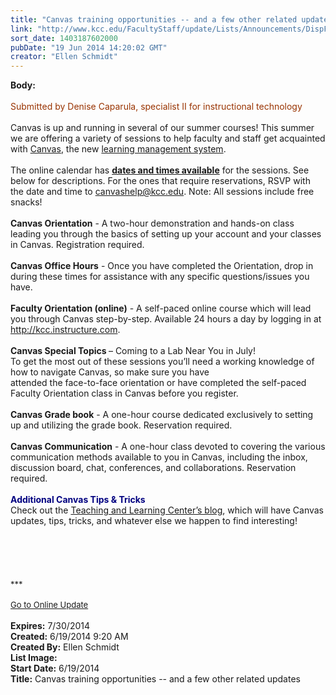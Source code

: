 ```yaml
---
title: "Canvas training opportunities -- and a few other related updates"
link: "http://www.kcc.edu/FacultyStaff/update/Lists/Announcements/DispForm.aspx?ID=1547"
sort_date: 1403187602000
pubDate: "19 Jun 2014 14:20:02 GMT"
creator: "Ellen Schmidt"
---
```


<div><b>Body:</b> <div class="ExternalClass67A4E6E5273A4E518F8245CD6F50CDD0">
<div> </div>
<div><font color="#993300">Submitted by Denise Caparula, specialist II for instructional technology</font></div>
<div> </div>
<div>Canvas is up and running in several of our summer courses! This summer we are offering a variety of sessions to help faculty and staff get acquainted with <a href="/facultystaff/departments/ktlc/lms/Pages/default.aspx">Canvas</a>, the new <a href="/students/helpful/onlinelearningsupport/Pages/default.aspx">learning management system</a>. </div>
<div> </div>
<div>The online calendar has <a href="/FacultyStaff/departments/ktlc/Lists/TLC%20Events/Upcoming%20Events.aspx"><strong>dates and times available</strong></a> for the sessions. See below for descriptions. For the ones that require reservations, RSVP with the date and time to <a href="mailto:canvashelp@kcc.edu">canvashelp@kcc.edu</a>. Note: All sessions include free snacks!</div>
<div> </div>
<div><strong>Canvas Orientation</strong> - A two-hour demonstration and hands-on class leading you through the basics of setting up your account and your classes in Canvas. Registration required.</div>
<div> </div>
<div><strong>Canvas Office Hours</strong> - Once you have completed the Orientation, drop in during these times for assistance with any specific questions/issues you have.</div>
<div> </div>
<div><strong>Faculty Orientation (online)</strong> - A self-paced online course which will lead you through Canvas step-by-step. Available 24 hours a day by logging in at <a href="http://kcc.instructure.com">http://kcc.instructure.com</a>.</div>
<div><br /><strong>Canvas Special Topics </strong>– Coming to a Lab Near You in July!<br />To get the most out of these sessions you’ll need a working knowledge of how to navigate Canvas, so make sure you have <br />attended the face-to-face orientation or have completed the self-paced Faculty Orientation class in Canvas before you register.</div>
<div> </div>
<div><strong>Canvas Grade book</strong> - A one-hour course dedicated exclusively to setting up and utilizing the grade book. Reservation required.</div>
<div> </div>
<div><strong>Canvas Communication</strong> - A one-hour class devoted to covering the various communication methods available to you in Canvas, including the inbox, discussion board, chat, conferences, and collaborations. Reservation required.</div>
<div> </div>
<div><font color="#000080"><strong>Additional Canvas Tips &amp; Tricks</strong></font><br />Check out the <a href="http://kcctlc.wordpress.com/">Teaching and Learning Center’s blog</a>, which will have Canvas updates, tips, tricks, and whatever else we happen to find interesting!</div>
<div> </div>
<div> </div>
<div>
<div> </div>
<div> </div>
<div>
<div class="ExternalClass473E5F57DC9E45AE80B023AF92F4BFA4"><br /></div>
<div class="ExternalClass473E5F57DC9E45AE80B023AF92F4BFA4"><font size="2">***</font></div>
<div class="ExternalClass473E5F57DC9E45AE80B023AF92F4BFA4"><font size="2"></font> </div>
<div class="ExternalClass473E5F57DC9E45AE80B023AF92F4BFA4"><a href="/FacultyStaff/update/Pages/dailyupdate.aspx"><font size="2">Go to Online Update</font></a></div>
<div class="ExternalClass473E5F57DC9E45AE80B023AF92F4BFA4"><font size="2"></font> </div></div></div></div></div>
<div><b>Expires:</b> 7/30/2014</div>
<div><b>Created:</b> 6/19/2014 9:20 AM</div>
<div><b>Created By:</b> Ellen Schmidt</div>
<div><b>List Image:</b> <a href="http://www.kcc.edu/SiteCollectionImages/canvas-panda.jpg"></a></div>
<div><b>Start Date:</b> 6/19/2014</div>
<div><b>Title:</b> Canvas training opportunities -- and a few other related updates</div>
